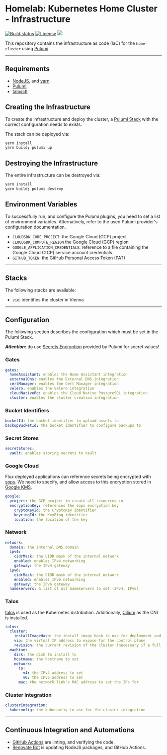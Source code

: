 # Homelab: Kubernetes Home Cluster - Infrastructure

[![Build status](https://img.shields.io/github/actions/workflow/status/muhlba91/homelab-kubernetes-home-infrastructure/pipeline.yml?style=for-the-badge)](https://github.com/muhlba91/homelab-kubernetes-home-infrastructure/actions/workflows/pipeline.yml)
[![License](https://img.shields.io/github/license/muhlba91/homelab-kubernetes-home-infrastructure?style=for-the-badge)](LICENSE.md)
[![](https://api.scorecard.dev/projects/github.com/muhlba91/homelab-kubernetes-home-infrastructure/badge?style=for-the-badge)](https://scorecard.dev/viewer/?uri=github.com/muhlba91/homelab-kubernetes-home-infrastructure)

This repository contains the infrastructure as code (IaC) for the `home-cluster` using [Pulumi](http://pulumi.com).

---

## Requirements

- [NodeJS](https://nodejs.org/en), and [yarn](https://yarnpkg.com)
- [Pulumi](https://www.pulumi.com/docs/install/)
- [talosctl](https://github.com/siderolabs/talos)

## Creating the Infrastructure

To create the infrastructure and deploy the cluster, a [Pulumi Stack](https://www.pulumi.com/docs/concepts/stack/) with the correct configuration needs to exists.

The stack can be deployed via:

```bash
yarn install
yarn build; pulumi up
```

## Destroying the Infrastructure

The entire infrastructure can be destroyed via:

```bash
yarn install
yarn build; pulumi destroy
```

## Environment Variables

To successfully run, and configure the Pulumi plugins, you need to set a list of environment variables. Alternatively, refer to the used Pulumi provider's configuration documentation.

- `CLOUDSDK_CORE_PROJECT`: the Google Cloud (GCP) project
- `CLOUDSDK_COMPUTE_REGION` the Google Cloud (GCP) region
- `GOOGLE_APPLICATION_CREDENTIALS`: reference to a file containing the Google Cloud (GCP) service account credentials
- `GITHUB_TOKEN`: the GitHub Personal Access Token (PAT)

---

## Stacks

The following stacks are available:

- `vie`: identifies the cluster in Vienna

---

## Configuration

The following section describes the configuration which must be set in the Pulumi Stack.

***Attention:*** do use [Secrets Encryption](https://www.pulumi.com/docs/concepts/secrets/#:~:text=Pulumi%20never%20sends%20authentication%20secrets,“secrets”%20for%20extra%20protection.) provided by Pulumi for secret values!

### Gates

```yaml
gates:
  homeAssistant: enables the Home Assistant integration
  externalDns: enables the External DNS integration
  certManager: enables the Cert Manager integration
  velero: enables the Velero integration
  cloudNativePg: enables the Cloud Native PostgreSQL integration
  cluster: enables the cluster creation integration
```

### Bucket Identifiers

```yaml
bucketId: the bucket identifier to upload assets to
backupBucketId: the bucket identifier to configure backups to
```

### Secret Stores

```yaml
secretStores:
  vault: enables storing secrets to Vault
```

### Google Cloud

Flux deployed applications can reference secrets being encrypted with [sops](https://github.com/mozilla/sops).
We need to specify, and allow access to this encryption stored in [Google KMS](https://cloud.google.com/security-key-management).

```yaml
google:
  project: the GCP project to create all resources in
  encryptionKey: references the sops encryption key
    cryptoKeyId: the CryptoKey identifier
    keyringId: the KeyRing identifier
    location: the location of the key
```

### Network

```yaml
network:
  domain: the internal DNS domain
  ipv4:
    cidrMask: the CIDR mask of the internal network
    enabled: enables IPv4 networking
    gateway: the IPv4 gateway
  ipv6:
    cidrMask: the CIDR mask of the internal network
    enabled: enables IPv6 networking
    gateway: the IPv6 gateway
  nameservers: a list of all nameservers to set (IPv4, IPv6)
```

### Talos

[talos](http://talos.dev) is used as the Kubernetes distribution.
Additionally, [Cilium](http://cilium.io) as the CNI is installed.

```yaml
talos:
  cluster:
    installImageHash: the install image hash to use for deployment and updates
    vip: the virtual IP address to expose for the control plane
    revision: the current revision of the cluster (necessary if a full restore needs to happen)
  machine:
    disk: the disk to install to
    hostname: the hostname to set
    network:
      ip:
        v4: the IPv4 address to set
        v6: the IPv6 address to set
      mac: the network link's MAC address to set the IPs for
```

### Cluster Integration

```yaml
clusterIntegration:
  kubeconfig: the kubeconfig to use for the cluster integration
```

---

## Continuous Integration and Automations

- [GitHub Actions](https://docs.github.com/en/actions) are linting, and verifying the code.
- [Renovate Bot](https://github.com/renovatebot/renovate) is updating NodeJS packages, and GitHub Actions.
